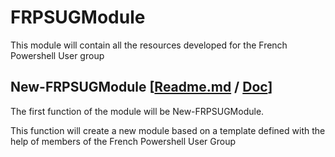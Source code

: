 # FRPSUGModule

This module will contain all the resources developed for the French Powershell User group

## New-FRPSUGModule [[Readme.md](https://github.com/LaurentLienhard/FRPSUGModule/blob/master/Sources/Ressources/FRPSUGModuleTemplate/README.md) / [Doc](https://github.com/LaurentLienhard/FRPSUGModule/blob/master/Docs/EN-US/New-FRPSUGModule.md)]

The first function of the module will be New-FRPSUGModule.

This function will create a new module based on a template defined with the help of members of the French Powershell User Group
